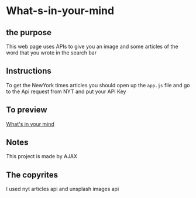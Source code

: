 # What-s-in-your-mind

## the purpose 
This web page uses APIs to give you an image and some articles of the word that you wrote in the search bar


## Instructions
To get the NewYork times articles you should open up the `app.js` file and go to the Api request from NYT and put your API Key 


## To preview 
[What's in your mind](https://what-is-in-your-mind.vercel.app/)

## Notes
This project is made by AJAX

## The copyrites 
I used nyt articles api and unsplash images api 

